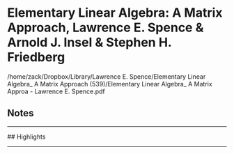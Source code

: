 # Elementary Linear Algebra: A Matrix Approach, Lawrence E. Spence & Arnold J. Insel & Stephen H. Friedberg
/home/zack/Dropbox/Library/Lawrence E. Spence/Elementary Linear Algebra_ A Matrix Approach (539)/Elementary Linear Algebra_ A Matrix Approa - Lawrence E. Spence.pdf
## Notes
<hr>
## Highlights
<hr>
